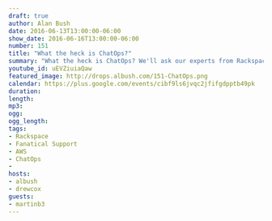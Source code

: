 ```yaml
---
draft: true
author: Alan Bush
date: 2016-06-13T13:00:00-06:00
show_date: 2016-06-16T13:00:00-06:00
number: 151
title: "What the heck is ChatOps?"
summary: "What the heck is ChatOps? We'll ask our experts from Rackspace's Fanatical Support for AWS team to share how they define ChatOps, what problems ChatOps solves, how we're using it to help our customers, and much more on our next Office Hours video. Join us with the questions you want answered."
youtube_id: uEVZiuiaQaw
featured_image: http://drops.albush.com/151-ChatOps.png
calendar: https://plus.google.com/events/cibf9ls6jvqc2jfifgdpptb49pk
duration: 
length:
mp3:
ogg:
ogg_length:
tags:
- Rackspace
- Fanatical Support
- AWS
- ChatOps
-
hosts:
- albush
- drewcox
guests:
- martinb3
---
```


<!--more-->
